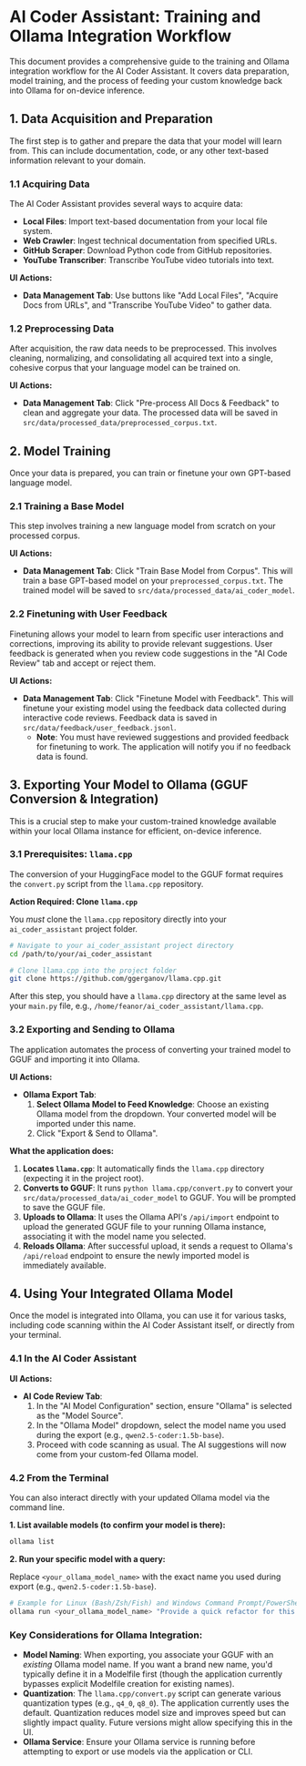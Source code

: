 # AI Coder Assistant: Training and Ollama Integration Workflow

This document provides a comprehensive guide to the training and Ollama integration workflow for the AI Coder Assistant. It covers data preparation, model training, and the process of feeding your custom knowledge back into Ollama for on-device inference.

## 1. Data Acquisition and Preparation

The first step is to gather and prepare the data that your model will learn from. This can include documentation, code, or any other text-based information relevant to your domain.

### 1.1 Acquiring Data

The AI Coder Assistant provides several ways to acquire data:

*   **Local Files**: Import text-based documentation from your local file system.
*   **Web Crawler**: Ingest technical documentation from specified URLs.
*   **GitHub Scraper**: Download Python code from GitHub repositories.
*   **YouTube Transcriber**: Transcribe YouTube video tutorials into text.

**UI Actions:**
*   **Data Management Tab**: Use buttons like "Add Local Files", "Acquire Docs from URLs", and "Transcribe YouTube Video" to gather data.

### 1.2 Preprocessing Data

After acquisition, the raw data needs to be preprocessed. This involves cleaning, normalizing, and consolidating all acquired text into a single, cohesive corpus that your language model can be trained on.

**UI Actions:**
*   **Data Management Tab**: Click "Pre-process All Docs & Feedback" to clean and aggregate your data. The processed data will be saved in `src/data/processed_data/preprocessed_corpus.txt`.

## 2. Model Training

Once your data is prepared, you can train or finetune your own GPT-based language model.

### 2.1 Training a Base Model

This step involves training a new language model from scratch on your processed corpus.

**UI Actions:**
*   **Data Management Tab**: Click "Train Base Model from Corpus". This will train a base GPT-based model on your `preprocessed_corpus.txt`. The trained model will be saved to `src/data/processed_data/ai_coder_model`.

### 2.2 Finetuning with User Feedback

Finetuning allows your model to learn from specific user interactions and corrections, improving its ability to provide relevant suggestions. User feedback is generated when you review code suggestions in the "AI Code Review" tab and accept or reject them.

**UI Actions:**
*   **Data Management Tab**: Click "Finetune Model with Feedback". This will finetune your existing model using the feedback data collected during interactive code reviews. Feedback data is saved in `src/data/feedback/user_feedback.jsonl`.
    *   **Note**: You must have reviewed suggestions and provided feedback for finetuning to work. The application will notify you if no feedback data is found.

## 3. Exporting Your Model to Ollama (GGUF Conversion & Integration)

This is a crucial step to make your custom-trained knowledge available within your local Ollama instance for efficient, on-device inference.

### 3.1 Prerequisites: `llama.cpp`

The conversion of your HuggingFace model to the GGUF format requires the `convert.py` script from the `llama.cpp` repository.

**Action Required: Clone `llama.cpp`**

You *must* clone the `llama.cpp` repository directly into your `ai_coder_assistant` project folder.

```bash
# Navigate to your ai_coder_assistant project directory
cd /path/to/your/ai_coder_assistant

# Clone llama.cpp into the project folder
git clone https://github.com/ggerganov/llama.cpp.git
```
After this step, you should have a `llama.cpp` directory at the same level as your `main.py` file, e.g., `/home/feanor/ai_coder_assistant/llama.cpp`.

### 3.2 Exporting and Sending to Ollama

The application automates the process of converting your trained model to GGUF and importing it into Ollama.

**UI Actions:**
*   **Ollama Export Tab**:
    1.  **Select Ollama Model to Feed Knowledge**: Choose an existing Ollama model from the dropdown. Your converted model will be imported under this name.
    2.  Click "Export & Send to Ollama".

**What the application does:**
1.  **Locates `llama.cpp`**: It automatically finds the `llama.cpp` directory (expecting it in the project root).
2.  **Converts to GGUF**: It runs `python llama.cpp/convert.py` to convert your `src/data/processed_data/ai_coder_model` to GGUF. You will be prompted to save the GGUF file.
3.  **Uploads to Ollama**: It uses the Ollama API's `/api/import` endpoint to upload the generated GGUF file to your running Ollama instance, associating it with the model name you selected.
4.  **Reloads Ollama**: After successful upload, it sends a request to Ollama's `/api/reload` endpoint to ensure the newly imported model is immediately available.

## 4. Using Your Integrated Ollama Model

Once the model is integrated into Ollama, you can use it for various tasks, including code scanning within the AI Coder Assistant itself, or directly from your terminal.

### 4.1 In the AI Coder Assistant

**UI Actions:**
*   **AI Code Review Tab**:
    1.  In the "AI Model Configuration" section, ensure "Ollama" is selected as the "Model Source".
    2.  In the "Ollama Model" dropdown, select the model name you used during the export (e.g., `qwen2.5-coder:1.5b-base`).
    3.  Proceed with code scanning as usual. The AI suggestions will now come from your custom-fed Ollama model.

### 4.2 From the Terminal

You can also interact directly with your updated Ollama model via the command line.

**1. List available models (to confirm your model is there):**

```bash
ollama list
```

**2. Run your specific model with a query:**

Replace `<your_ollama_model_name>` with the exact name you used during export (e.g., `qwen2.5-coder:1.5b-base`).

```bash
# Example for Linux (Bash/Zsh/Fish) and Windows Command Prompt/PowerShell
ollama run <your_ollama_model_name> "Provide a quick refactor for this Python function: def add(a,b): return a+b"
```

### Key Considerations for Ollama Integration:

*   **Model Naming**: When exporting, you associate your GGUF with an *existing* Ollama model name. If you want a brand new name, you'd typically define it in a Modelfile first (though the application currently bypasses explicit Modelfile creation for existing names).
*   **Quantization**: The `llama.cpp/convert.py` script can generate various quantization types (e.g., `q4_0`, `q8_0`). The application currently uses the default. Quantization reduces model size and improves speed but can slightly impact quality. Future versions might allow specifying this in the UI.
*   **Ollama Service**: Ensure your Ollama service is running before attempting to export or use models via the application or CLI. 
